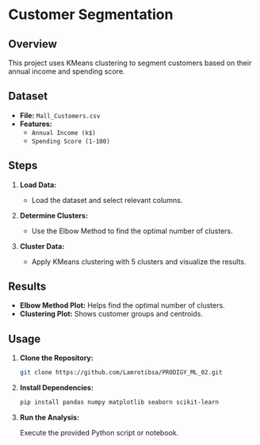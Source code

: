 # Customer Segmentation

## Overview

This project uses KMeans clustering to segment customers based on their annual income and spending score.

## Dataset

- **File:** `Mall_Customers.csv`
- **Features:**
  - `Annual Income (k$)`
  - `Spending Score (1-100)`

## Steps

1. **Load Data:**
   - Load the dataset and select relevant columns.

2. **Determine Clusters:**
   - Use the Elbow Method to find the optimal number of clusters.

3. **Cluster Data:**
   - Apply KMeans clustering with 5 clusters and visualize the results.

## Results

- **Elbow Method Plot:** Helps find the optimal number of clusters.
- **Clustering Plot:** Shows customer groups and centroids.

## Usage

1. **Clone the Repository:**

   ```bash
   git clone https://github.com/Lamrotibsa/PRODIGY_ML_02.git

2. **Install Dependencies:**
    ```bash
    pip install pandas numpy matplotlib seaborn scikit-learn
    ```

3. **Run the Analysis:**

    Execute the provided Python script or notebook.
